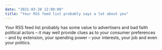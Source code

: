 ```yaml
---
date: "2021-03-20 12:00:00"
title: "Your RSS feed list probably says a lot about you"
---
```



Your RSS feed list probably has some value to advertisers and bad faith political actors – it may well provide clues as to your consumer preferences – and by extension, your spending power – your interests, your job and even your politics.
